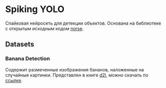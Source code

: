 # Spiking YOLO

Спайковая нейросеть для детекции объектов. Основана на библиотеке с открытым исходным кодом [norse](https://github.com/norse/norse/tree/main).

## Datasets

### Banana Detection

Содержит размеченные изображения бананов, наложенные на случайные картинки. Представлен в книге [d2l](https://d2l.ai/chapter_computer-vision/object-detection-dataset.html), можно скачать по [ссылке](http://d2l-data.s3-accelerate.amazonaws.com/banana-detection.zip).
